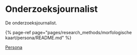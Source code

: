 # Onderzoeksjournalist

De onderzoeksjournalist.

{% page-ref page="pages/research_methods/morfologische kaart/persona/README.md" %}


[Persona](/persona/README.md)